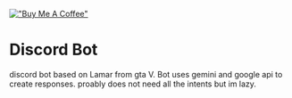 [!["Buy Me A Coffee"](https://www.buymeacoffee.com/assets/img/custom_images/orange_img.png)](https://buymeacoffee.com/hackatoa)

# Discord Bot
discord bot based on Lamar from gta V. Bot uses gemini and google api to create responses.
proably does not need all the intents but im lazy.

